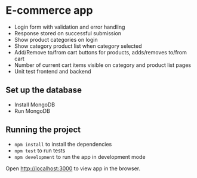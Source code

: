 # E-commerce app

- Login form with validation and error handling
- Response stored on successful submission
- Show product categories on login
- Show category product list when category selected
- Add/Remove to/from cart buttons for products, adds/removes to/from cart
- Number of current cart items visible on category and product list pages
- Unit test frontend and backend

## Set up the database

- Install MongoDB
- Run MongoDB

## Running the project

- `npm install` to install the dependencies
- `npm test` to run tests
- `npm development` to run the app in development mode

Open [http://localhost:3000](http://localhost:3000) to view app in the browser.